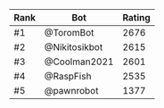 Rank|Bot|Rating
---|---|---
#1|@ToromBot|2676
#2|@Nikitosikbot|2615
#3|@Coolman2021|2601
#4|@RaspFish|2535
#5|@pawnrobot|1377
